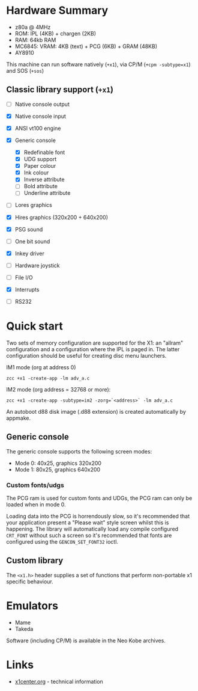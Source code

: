 # Hardware Summary

* z80a @ 4MHz
* ROM: IPL (4KB) + chargen (2KB)
* RAM: 64kb RAM
* MC6845: VRAM: 4KB (text) + PCG (6KB) + GRAM (48KB)
* AY8910

This machine can run software natively (`+x1`), via CP/M (`+cpm -subtype=x1`) and SOS (`+sos`)


## Classic library support (`+x1`)

* [ ] Native console output
* [x] Native console input
* [x] ANSI vt100 engine
* [x] Generic console
    * [x] Redefinable font 
    * [x] UDG support
    * [x] Paper colour
    * [x] Ink colour
    * [x] Inverse attribute
    * [ ] Bold attribute
    * [ ] Underline attribute
* [ ] Lores graphics 
* [x] Hires graphics (320x200 + 640x200)
* [x] PSG sound
* [ ] One bit sound
* [x] Inkey driver
* [ ] Hardware joystick
* [ ] File I/O
* [x] Interrupts
* [ ] RS232


# Quick start

Two sets of memory configuration are supported for the X1: an "allram" configuration and a configuration where the IPL is paged in. The latter configuration should be useful for creating disc menu launchers.

IM1 mode (org at address 0)

    zcc +x1 -create-app -lm adv_a.c

IM2 mode (org address = 32768 or more):

    zcc +x1 -create-app -subtype=im2 -zorg=`<address>` -lm adv_a.c


An autoboot d88 disk image (.d88 extension) is created automatically by appmake.


## Generic console

The generic console supports the following screen modes:

* Mode 0: 40x25, graphics 320x200
* Mode 1: 80x25, graphics 640x200

### Custom fonts/udgs

The PCG ram is used for custom fonts and UDGs, the PCG ram can only be loaded when in mode 0.

Loading data into the PCG is horrendously slow, so it's recommended that your application present a "Please wait" style screen whilst this is happening. The library will automatically load any compile configured `CRT_FONT` without such a screen so it's recommended that fonts are configured using the `GENCON_SET_FONT32` ioctl.

## Custom library

The `<x1.h>` header supplies a set of functions that perform non-portable x1 specific behaviour.

# Emulators

* Mame
* Takeda

Software (including CP/M) is available in the Neo Kobe archives. 

# Links

* [x1center.org](http://www.x1center.org/) - technical information
